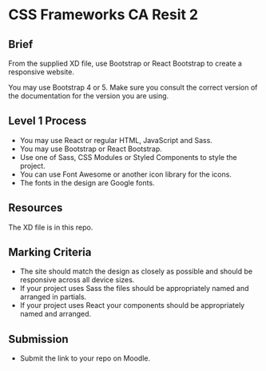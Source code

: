 # CSS Frameworks CA Resit 2

## Brief

From the supplied XD file, use Bootstrap or React Bootstrap to create a responsive website. 

You may use Bootstrap 4 or 5. Make sure you consult the correct version of the documentation for the version you are using.


## Level 1 Process

- You may use React or regular HTML, JavaScript and Sass.
- You may use Bootstrap or React Bootstrap.
- Use one of Sass, CSS Modules or Styled Components to style the project.
- You can use Font Awesome or another icon library for the icons.
- The fonts in the design are Google fonts. 

## Resources

The XD file is in this repo.

## Marking Criteria

- The site should match the design as closely as possible and should be responsive across all device sizes.
- If your project uses Sass the files should be appropriately named and arranged in partials.
- If your project uses React your components should be appropriately named and arranged. 

## Submission

-  Submit the link to your repo on Moodle.